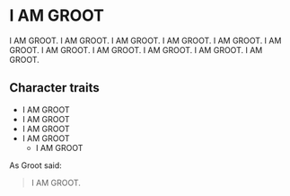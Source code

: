# I AM GROOT

I AM GROOT. I AM GROOT. I AM GROOT. I AM GROOT. I AM GROOT. I AM GROOT. I AM GROOT. I AM GROOT. I AM GROOT. I AM GROOT. I AM GROOT. 

## Character traits

* I AM GROOT
* I AM GROOT
* I AM GROOT
* I AM GROOT
	* I AM GROOT
	
As Groot said:
> I AM GROOT.